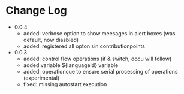 # Change Log

- 0.0.4
  - added: verbose option to show meesages in alert boxes (was default, now diasbled)
  - added: registered all opton sin contributionpoints
- 0.0.3
  - added: control flow operations (if & switch, docu will follow)
  - added variable ${languageId} variable
  - added: operationcue to ensure serial processing of operations (experimental)
  - fixed: missing autostart execution
